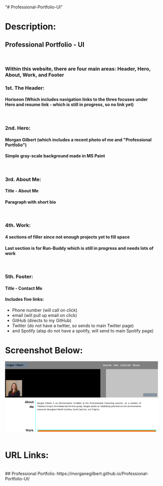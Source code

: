 "# Professional-Portfolio-UI" 
# Description:
## Professional Portfolio - UI
<br>

### Within this website, there are four main areas: Header, Hero, About, Work, and Footer 

### 1st. The Header:
#### Horiseon (Which includes navigation links to the three focuses under Hero and resume link - which is still in progress, so no link yet)
<br>

### 2nd. Hero:
#### Morgan Gilbert (which includes a recent photo of me and "Professional Portfolio")
#### Simple gray-scale background made in MS Paint
<br>

### 3rd. About Me:
#### Title - About Me
#### Paragraph with short bio
<br>

### 4th. Work:
#### 4 sections of filler since not enough projects yet to fill space
#### Last section is for Run-Buddy which is still in progress and needs lots of work
<br>

### 5th. Footer:
#### Title - Contact Me
#### Includes five links: 
* Phone number (will call on click)
* email (will pull up email on click)
* GitHub (directs to my GitHub)
* Twitter (do not have a twitter, so sends to main Twitter page)
* and Spotify (alsp do not have a spotify, will send to main Spotify page)

# Screenshot Below:
![Professional Portfolio Screenshot](./assets/images/demo.jpg "Professional Portfolio Screenshot")
<br>
<br>

# URL Links:
<br>
## Professional Portfolio: https://morganegilbert.github.io/Professional-Portfolio-UI/
